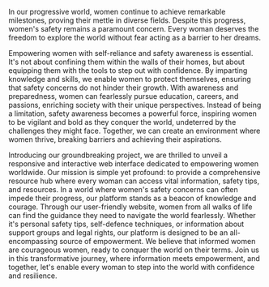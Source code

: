 In our progressive world, women continue to achieve remarkable milestones, proving their mettle in diverse fields. Despite this progress, women's safety remains a paramount concern. Every woman deserves the freedom to explore the world without fear acting as a barrier to her dreams.

Empowering women with self-reliance and safety awareness is essential. It's not about confining them within the walls of their homes, but about equipping them with the tools to step out with confidence. By imparting knowledge and skills, we enable women to protect themselves, ensuring that safety concerns do not hinder their growth. With awareness and preparedness, women can fearlessly pursue education, careers, and passions, enriching society with their unique perspectives. Instead of being a limitation, safety awareness becomes a powerful force, inspiring women to be vigilant and bold as they conquer the world, undeterred by the challenges they might face. Together, we can create an environment where women thrive, breaking barriers and achieving their aspirations.

Introducing our groundbreaking project, we are thrilled to unveil a responsive and interactive web interface dedicated to empowering women worldwide. Our mission is simple yet profound: to provide a comprehensive resource hub where every woman can access vital information, safety tips, and resources. In a world where women's safety concerns can often impede their progress, our platform stands as a beacon of knowledge and courage. Through our user-friendly website, women from all walks of life can find the guidance they need to navigate the world fearlessly. Whether it's personal safety tips, self-defence techniques, or information about support groups and legal rights, our platform is designed to be an all-encompassing source of empowerment. We believe that informed women are courageous women, ready to conquer the world on their terms. Join us in this transformative journey, where information meets empowerment, and together, let's enable every woman to step into the world with confidence and resilience.
